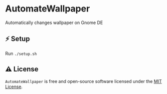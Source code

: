 # AutomateWallpaper
Automatically changes wallpaper on Gnome DE

## ⚡️ Setup

Run `./setup.sh`

## ⚠️ License

`AutomateWallpaper` is free and open-source software licensed under the [MIT License](https://github.com/linusromland/AutomateWallpaper/blob/master/LICENSE).